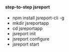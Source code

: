 #### step-to-step jsreport

- npm install jsreport-cli -g
- mkdir jsreportapp
- cd jsreportapp
- jsreport init
- jsreport configure
- jsreport start
